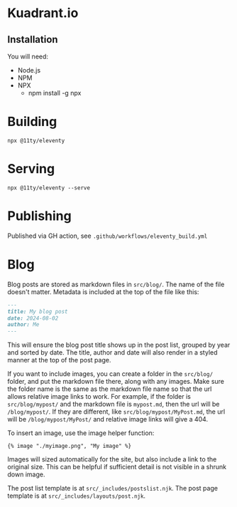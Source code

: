 # Kuadrant.io

## Installation

You will need:

* Node.js 
* NPM
* NPX
  * npm install -g npx

# Building
`npx @11ty/eleventy`

# Serving
`npx @11ty/eleventy --serve`

# Publishing
Published via GH action, see `.github/workflows/eleventy_build.yml`

# Blog

Blog posts are stored as markdown files in `src/blog/`.
The name of the file doesn't matter.
Metadata is included at the top of the file like this:

```markdown
---
title: My blog post
date: 2024-08-02
author: Me
---
```

This will ensure the blog post title shows up in the post list, grouped by year and sorted by date.
The title, author and date will also render in a styled manner at the top of the post page.

If you want to include images, you can create a folder in the `src/blog/` folder, and put the markdown file there, along with any images.
Make sure the folder name is the same as the markdown file name so that the url allows relative image links to work. For example, if the folder is `src/blog/mypost/` and the markdown file is `mypost.md`, then the url will be `/blog/mypost/`. If they are different, like `src/blog/mypost/MyPost.md`, the url will be `/blog/mypost/MyPost/` and relative image links will give a 404.

To insert an image, use the image helper function:

```njk
{% image "./myimage.png", "My image" %}
```

Images will sized automatically for the site, but also include a link to the original size.
This can be helpful if sufficient detail is not visible in a shrunk down image.

The post list template is at `src/_includes/postslist.njk`.
The post page template is at `src/_includes/layouts/post.njk`.
